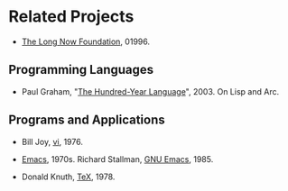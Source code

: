 ---
---

# Related Projects

- [The Long Now Foundation](http://longnow.org/), 01996.


## Programming Languages

- Paul Graham, "[The Hundred-Year Language](http://www.paulgraham.com/hundred.html)", 2003. On Lisp and Arc.


## Programs and Applications

- Bill Joy, [vi](https://en.wikipedia.org/wiki/Vi), 1976.

- [Emacs](https://en.wikipedia.org/wiki/Emacs), 1970s. Richard Stallman, [GNU Emacs](https://www.gnu.org/software/emacs/), 1985.

- Donald Knuth, [TeX](https://en.wikipedia.org/wiki/TeX), 1978.
